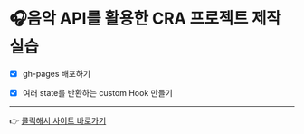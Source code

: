 # 🎧음악 API를 활용한 CRA 프로젝트 제작 실습

- [x] gh-pages 배포하기

- [x] 여러 state를 반환하는 custom Hook 만들기

___

👉 [클릭해서 사이트 바로가기](https://ahnanne.github.io/music/)
